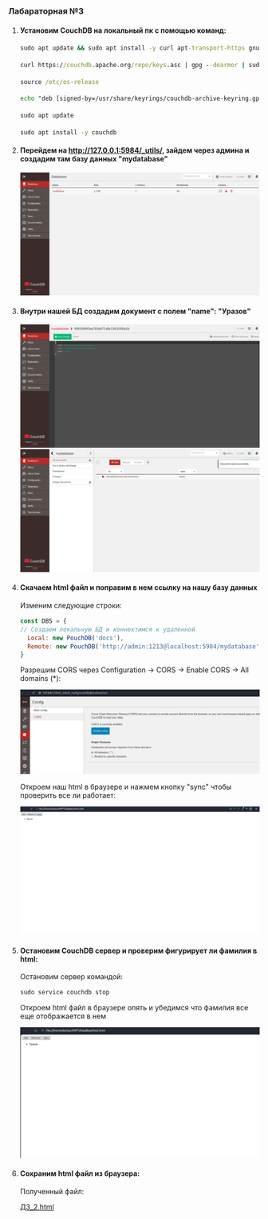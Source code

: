 ### Лабараторная №3

1. #### Установим CouchDB на локальный пк с помощью команд:

    ```cmd
    sudo apt update && sudo apt install -y curl apt-transport-https gnupg

    curl https://couchdb.apache.org/repo/keys.asc | gpg --dearmor | sudo tee /usr/share/keyrings/couchdb-archive-keyring.gpg >/dev/null 2>&1

    source /etc/os-release

    echo "deb [signed-by=/usr/share/keyrings/couchdb-archive-keyring.gpg] https://apache.jfrog.io/artifactory/couchdb-deb/ ${VERSION_CODENAME} main"     | sudo tee /etc/apt/sources.list.d/couchdb.list >/dev/null

    sudo apt update

    sudo apt install -y couchdb
    ```

2. #### Перейдем на http://127.0.0.1:5984/_utils/, зайдем через админа и создадим там базу данных "mydatabase"

    ![](./screens/Screenshot%20from%202024-04-07%2017-02-43.png)

3. #### Внутри нашей БД создадим документ с полем "name": "Уразов"

    ![](./screens/Screenshot%20from%202024-04-07%2017-02-51.png)
    ![](./screens/Screenshot%20from%202024-04-07%2017-02-56.png)

4. #### Скачаем html файл и поправим в нем ссылку на нашу базу данных
    Изменим следующие строки:
    
    ```js
    const DBS = {
    // Создаем локальную БД и коннектимся к удаленной 
      Local: new PouchDB('docs'),
      Remote: new PouchDB('http://admin:1213@localhost:5984/mydatabase')
    }
    ```

    Разрешим CORS через Configuration -> CORS -> Enable CORS -> All domains (*):

    ![](./screens/Screenshot%20from%202024-04-07%2018-11-37.png)

    Откроем наш html в браузере и нажмем кнопку "sync" чтобы проверить все ли работает:
    
    ![](./screens/Screenshot%20from%202024-04-07%2017-03-17.png)

5. #### Остановим CouchDB сервер и проверим фигурирует ли фамилия в html:
    
    Остановим сервер командой:
    
    ```cmd
    sudo service couchdb stop
    ```
    Откроем html файл в браузере опять и убедимся что фамилия все еще отображается в нем
    
    ![](./screens/Screenshot%20from%202024-04-07%2017-06-00.png)

6. #### Сохраним html файл из браузера:
    
    Полученный файл:

      [ДЗ_2.html](hw2.html)
